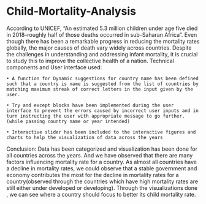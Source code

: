 # Child-Mortality-Analysis

According to UNICEF, “An estimated 5.3 million children under age five died in 2018–roughly half of those deaths occurred in sub-Saharan Africa”. Even though there has been a remarkable progress in reducing the mortality rates globally, the major causes of death vary widely across countries. Despite the challenges in understanding and addressing infant mortality, it is crucial to study this to improve the collective health of a nation.
Technical components and User interface used:

    • A function for Dynamic suggestions for country name has been defined such that a country is name is suggested from the list of countries by matching maximum streak of correct letters in the input given by the user.

    • Try and except blocks have been implemented during the user interface to prevent the errors caused by incorrect user inputs and in turn instructing the user with appropriate message to go further. (while passing country name or year intended)

    • Interactive slider has been included to the interactive figures and charts to help the visualization of data across the years

Conclusion: Data has been categorized and visualization has been done for all countries across the years. And we have observed that there are many factors influencing mortality rate for a country. As almost all countries have a decline in mortality rates, we could observe that a stable government and economy contributes the most for the decline in mortality rates for a country(observed through the countries which have high mortality rates are still either under developed or developing). Through the visualizations done , we can see where a country should focus to better its child mortality rate.
